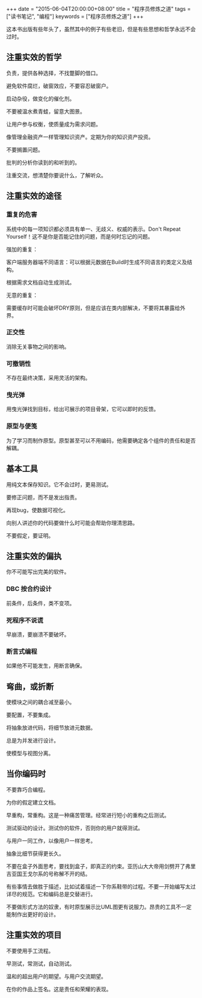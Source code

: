 +++
date = "2015-06-04T20:00:00+08:00"
title = "程序员修炼之道"
tags = ["读书笔记", "编程"]
keywords = ["程序员修炼之道"]
+++

这本书出版有些年头了，虽然其中的例子有些老旧，但是有些思想和哲学永远不会过时。

## 注重实效的哲学

负责，提供各种选择，不找蹩脚的借口。

避免软件腐烂，破窗效应，不要容忍破窗户。

启动杂役，做变化的催化剂。

不要被温水煮青蛙，留意大图景。

让用户参与权衡，使质量成为需求问题。

像管理金融资产一样管理知识资产。定期为你的知识资产投资。

不要搁置问题。

批判的分析你读到的和听到的。

注重交流，想清楚你要说什么，了解听众。

## 注重实效的途径

### 重复的危害

系统中的每一项知识都必须具有单一、无歧义、权威的表示。Don't Repeat Yourself！这不是你是否能记住的问题，而是何时忘记的问题。

强加的重复：

客户端服务器端不同语言：可以根据元数据在Build时生成不同语言的类定义及结构。

根据需求文档自动生成测试。

无意的重复：

需要缓存时可能会破坏DRY原则，但是应该在类内部解决，不要将其暴露给外界。

### 正交性

消除无关事物之间的影响。

### 可撤销性

不存在最终决策，采用灵活的架构。

### 曳光弹

用曳光弹找到目标，给出可展示的项目骨架，它可以即时的反馈。

### 原型与便笺

为了学习而制作原型。原型甚至可以不用编码，他需要确定各个组件的责任和是否解耦。

## 基本工具

用纯文本保存知识。它不会过时，更易测试。

要修正问题，而不是发出指责。

再现bug，使数据可视化。

向别人讲述你的代码要做什么时可能会帮助你理清思路。

不要假定，要证明。

## 注重实效的偏执

你不可能写出完美的软件。

### DBC 按合约设计

前条件，后条件，类不变项。

### 死程序不说谎

早崩溃，要崩溃不要破坏。

### 断言式编程

如果他不可能发生，用断言确保。

## 弯曲，或折断

使模块之间的耦合减至最小。

要配置，不要集成。

将抽象放进代码，将细节放进元数据。

总是为并发进行设计。

使模型与视图分离。

## 当你编码时

不要靠巧合编程。

为你的假定建立文档。

早重构，常重构。这是一种痛苦管理。经常进行短小的重构之后测试。

测试驱动的设计。测试你的软件，否则你的用户就得测试。

与用户一同工作，以像用户一样思考。

抽象比细节获得更长久。

不要在盒子外面思考，要找到盒子，即真正的约束。亚历山大大帝用剑劈开了弗里吉亚国王戈尔系的号称解不开的结。

有些事情去做胜于描述，比如试着描述一下你系鞋带的过程。不要一开始编写太过详尽的规范。它和编码总是交替进行。

不要做形式方法的奴隶，有时原型展示比UML图更有说服力。昂贵的工具不一定能制作出更好的设计。

## 注重实效的项目

不要使用手工流程。

早测试，常测试，自动测试。

温和的超出用户的期望。与用户交流期望。

在你的作品上签名。这是责任和荣耀的表现。